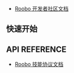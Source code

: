 * [Roobo 开发者社区文档](README.md)

## 快速开始

## API REFERENCE

* [Roobo 技能协议文档](ApiReference/README.md)




